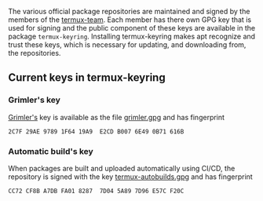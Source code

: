 The various official package repositories are maintained and signed by
the members of the [termux-team](https://github.com/orgs/termux/people).
Each member has there own GPG key that is used for signing and the
public component of these keys are available in the package
`termux-keyring`. Installing termux-keyring makes apt recognize and
trust these keys, which is necessary for updating, and downloading from,
the repositories.

## Current keys in termux-keyring

### Grimler's key

[Grimler's](https://github.com/Grimler91) key is available as the file
[grimler.gpg](https://github.com/termux/termux-packages/blob/master/packages/termux-keyring/grimler.gpg)
and has fingerprint

`2C7F 29AE 9789 1F64 19A9  E2CD B007 6E49 0B71 616B`

### Automatic build's key

When packages are built and uploaded automatically using CI/CD, the
repository is signed with the key
[termux-autobuilds.gpg](https://github.com/termux/termux-packages/blob/master/packages/termux-keyring/termux-autobuilds.gpg)
and has fingerprint

`CC72 CF8B A7DB FA01 8287  7D04 5A89 7D96 E57C F20C`